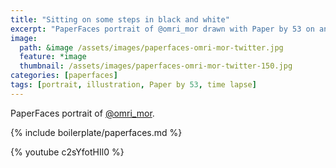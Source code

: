 ```yaml
---
title: "Sitting on some steps in black and white"
excerpt: "PaperFaces portrait of @omri_mor drawn with Paper by 53 on an iPad."
image: 
  path: &image /assets/images/paperfaces-omri-mor-twitter.jpg 
  feature: *image
  thumbnail: /assets/images/paperfaces-omri-mor-twitter-150.jpg
categories: [paperfaces]
tags: [portrait, illustration, Paper by 53, time lapse]
---
```


PaperFaces portrait of [@omri_mor](https://twitter.com/omri_mor).

{% include boilerplate/paperfaces.md %}

{% youtube c2sYfotHIl0 %}
